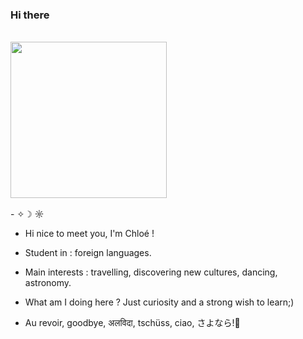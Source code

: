 ### Hi there 

<br>
<div id="header" align="left">
  <img src= "Gif/https://tenor.com/vZSr.gif" Width= "250"/>
<div/>
<br>
- ✧☽ ☼

- Hi nice to meet you, I'm Chloé !
- Student in : foreign languages.
- Main interests : travelling, discovering new cultures, dancing, astronomy.
- What am I doing here ? Just curiosity and a strong wish to learn;)

- Au revoir, goodbye, अलविदा, tschüss, ciao, さよなら!👋

